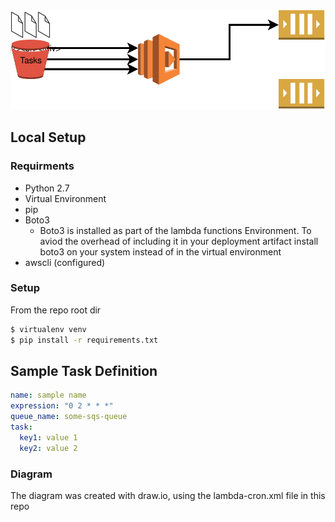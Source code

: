 ![diagram](/diagram.cvg.svg)

## Local Setup

### Requirments
- Python 2.7
- Virtual Environment
- pip
- Boto3
  - Boto3 is installed as part of the lambda functions Environment.  To aviod the overhead of including it in your deployment artifact install boto3 on your system instead of in the virtual environment
- awscli (configured)

### Setup
From the repo root dir
``` bash
$ virtualenv venv
$ pip install -r requirements.txt
```


## Sample Task Definition

``` yaml
name: sample name
expression: "0 2 * * *"
queue_name: some-sqs-queue
task:
  key1: value 1
  key2: value 2
```


### Diagram
The diagram was created with draw.io, using the lambda-cron.xml file in this repo
